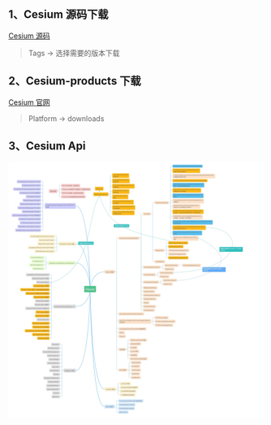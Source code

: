 ## 1、Cesium 源码下载

[Cesium 源码](https://github.com/CesiumGS/cesium)

> Tags -> 选择需要的版本下载

## 2、Cesium-products 下载

[Cesium 官网](https://cesium.com/platform/cesiumjs/)

> Platform -> downloads

## 3、Cesium Api

![Cesium-api](./image/Cesium-api.jpg)
